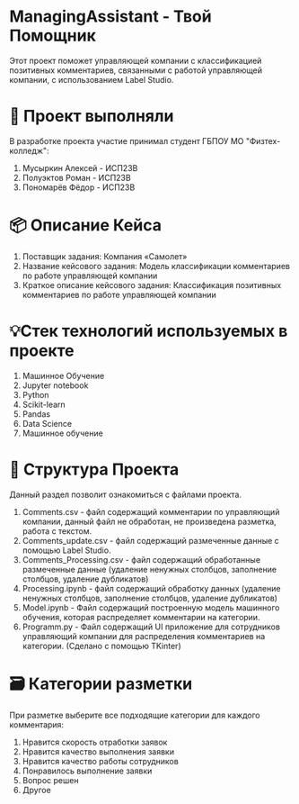 # ManagingAssistant - Твой Помощник

Этот проект поможет управляющей компании с классификацией позитивных комментариев, связанными с работой управляющей компании, с использованием Label Studio.

# 💼 Проект выполняли
В разработке проекта участие принимал студент ГБПОУ МО "Физтех-колледж": 
1.    Мусыркин Алексей - ИСП23В
2.    Полуэктов Роман - ИСП23В
3.    Пономарёв Фёдор - ИСП23В
      
# 📦 Описание Кейса
1.    Поставщик задания: Компания «Самолет»
2.    Название кейсового задания: Модель классификации комментариев по работе управляющей компании
3.    Краткое описание кейсового задания: Классификация позитивных комментариев по работе управляющей компании
      
# 💡Стек технологий используемых в проекте 
1.    Машинное Обучение          
2.    Jupyter notebook  
3.    Python 
4.    Scikit-learn
5.    Pandas
6.    Data Science
7.    Машинное обучение
      
# 📜 Структура Проекта
Данный раздел позволит ознакомиться с файлами проекта.
1.    Comments.csv - файл содержащий комментарии по управляющий компании, данный файл не обработан, не произведена разметка, работа с текстом.
2.    Comments_update.csv - файл содержащий размеченные данные с помощью Label Studio.
3.    Comments_Processing.csv - файл содержащий обработанные размеченные данные (удаление ненужных столбцов, заполнение столбцов, удаление дубликатов) 
4.    Processing.ipynb - файл содержащий обработку данных (удаление ненужных столбцов, заполнение столбцов, удаление дубликатов)
5.    Model.ipynb - Файл содержащий построенную модель машинного обучения, которая распределяет комментарии на категории.
6.    Programm.py - Файл содержащий UI приложение для сотрудников управляющий компании для распределения комментариев на категории. (Сделано с помощью TKinter) 
      
# 🗃️ Категории разметки
При разметке выберите все подходящие категории для каждого комментария:
1.    Нравится скорость отработки заявок
2.    Нравится качество выполнения заявки
3.    Нравится качество работы сотрудников
4.    Понравилось выполнение заявки
5.    Вопрос решен
6.    Другое
